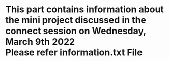 <h1> This part contains information about the mini project discussed in the connect session on Wednesday, March 9th 2022
<br> Please refer information.txt File
